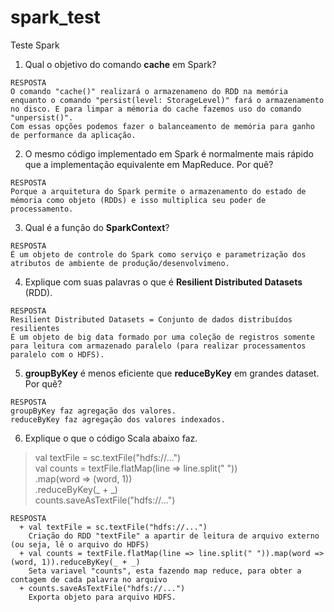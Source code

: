 # spark_test
Teste Spark

1. Qual o objetivo do comando **cache** em Spark?
```
RESPOSTA
O comando "cache()" realizará o armazenameno do RDD na memória enquanto o comando "persist(level: StorageLevel)" fará o armazenamento no disco. E para limpar a mémoria do cache fazemos uso do comando "unpersist()".
Com essas opções podemos fazer o balanceamento de memória para ganho de performance da aplicação.
```
2. O mesmo código implementado em Spark é normalmente mais rápido que a implementação equivalente em
MapReduce. Por quê?
```
RESPOSTA
Porque a arquitetura do Spark permite o armazenamento do estado de mémoria como objeto (RDDs) e isso multiplica seu poder de processamento.
```
3. Qual é a função do **SparkContext**?
```
RESPOSTA
É um objeto de controle do Spark como serviço e parametrização dos atributos de ambiente de produção/desenvolvimeno.
```
4. Explique com suas palavras o que é **Resilient Distributed Datasets** (RDD).
```
RESPOSTA
Resilient Distributed Datasets = Conjunto de dados distribuídos resilientes
É um objeto de big data formado por uma coleção de registros somente para leitura com armazenado paralelo (para realizar processamentos paralelo com o HDFS).
```
5. **groupByKey** é menos eficiente que **reduceByKey** em grandes dataset. Por quê?
```
RESPOSTA
groupByKey faz agregação dos valores.
reduceByKey faz agregação dos valores indexados.
```
6. Explique o que o código Scala abaixo faz.
>val textFile = sc.textFile("hdfs://...")<br>val counts = textFile.flatMap(line => line.split(" "))<br>.map(word => (word, 1))<br>.reduceByKey(_ + _)<br>counts.saveAsTextFile("hdfs://...")
```
RESPOSTA
  + val textFile = sc.textFile("hdfs://...")
    Criação do RDD "textFile" a apartir de leitura de arquivo externo (ou seja, lê o arquivo do HDFS)
  + val counts = textFile.flatMap(line => line.split(" ")).map(word => (word, 1)).reduceByKey(_ + _)
    Seta variavel "counts", esta fazendo map reduce, para obter a contagem de cada palavra no arquivo
  + counts.saveAsTextFile("hdfs://...")
    Exporta objeto para arquivo HDFS.
```
